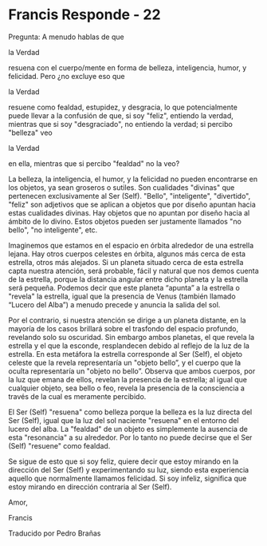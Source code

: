 # Francis Responde - 22

Pregunta: A menudo hablas de que 

la Verdad

 resuena con el cuerpo/mente en forma de belleza, inteligencia, humor, y felicidad. Pero ¿no excluye eso que 

la Verdad

 resuene como fealdad, estupidez, y desgracia, lo que potencialmente puede llevar a la confusión de que, si soy "feliz", entiendo la verdad, mientras que si soy "desgraciado", no entiendo la verdad; si percibo "belleza" veo 

la Verdad

 en ella, mientras que si percibo "fealdad" no la veo? 

La belleza, la inteligencia, el humor, y la felicidad no pueden encontrarse en los objetos, ya sean groseros o sutiles. Son cualidades "divinas" que pertenecen exclusivamente al Ser (Self). "Bello", "inteligente", "divertido", "feliz" son adjetivos que se aplican a objetos que por diseño apuntan hacia estas cualidades divinas. Hay objetos que no apuntan por diseño hacia al ámbito de lo divino. Estos objetos pueden ser justamente llamados "no bello", "no inteligente", etc.

Imaginemos que estamos en el espacio en órbita alrededor de una estrella lejana. Hay otros cuerpos celestes en órbita, algunos más cerca de esta estrella, otros más alejados. Si un planeta situado cerca de esta estrella capta nuestra atención, será probable, fácil y natural que nos demos cuenta de la estrella, porque la distancia angular entre dicho planeta y la estrella será pequeña. Podemos decir que este planeta “apunta” a la estrella o "revela" la estrella, igual que la presencia de Venus (también llamado “Lucero del Alba”) a menudo precede y anuncia la salida del sol.

Por el contrario, si nuestra atención se dirige a un planeta distante, en la mayoría de los casos brillará sobre el trasfondo del espacio profundo, revelando solo su oscuridad. Sin embargo ambos planetas, el que revela la estrella y el que la esconde, resplandecen debido al reflejo de la luz de la estrella. En esta metáfora la estrella corresponde al Ser (Self), el objeto celeste que la revela representaría un "objeto bello”, y el cuerpo que la oculta representaría un "objeto no bello”. Observa que ambos cuerpos, por la luz que emana de ellos, revelan la presencia de la estrella; al igual que cualquier objeto, sea bello o feo, revela la presencia de la consciencia a través de la cual es meramente percibido.

El Ser (Self) "resuena" como belleza porque la belleza es la luz directa del Ser (Self), igual que la luz del sol naciente "resuena" en el entorno del lucero del alba. La "fealdad" de un objeto es simplemente la ausencia de esta "resonancia" a su alrededor. Por lo tanto no puede decirse que el Ser (Self) "resuene" como fealdad.

Se sigue de esto que si soy feliz, quiere decir que estoy mirando en la dirección del Ser (Self) y experimentando su luz, siendo esta experiencia aquello que normalmente llamamos felicidad. Si soy infeliz, significa que estoy mirando en dirección contraria al Ser (Self).

Amor,

Francis

Traducido por Pedro Brañas

